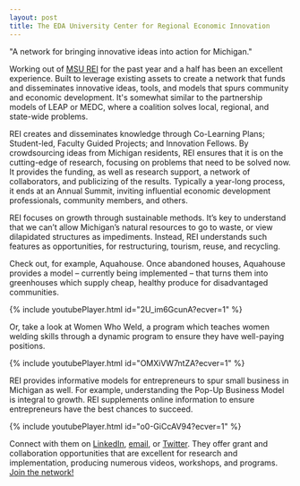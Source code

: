 ```yaml
---
layout: post
title: The EDA University Center for Regional Economic Innovation
---
```

"A network for bringing innovative ideas into action for Michigan."<!--excerpt-->

Working out of [MSU REI](https://reicenter.org/) for the past year and a half has been an excellent experience. Built to leverage existing assets to create a network that funds and disseminates innovative ideas, tools, and models that spurs community and economic development. It's somewhat similar to the partnership models of LEAP or MEDC, where a coalition solves local, regional, and state-wide problems.

REI creates and disseminates knowledge through Co-Learning Plans; Student-led, Faculty Guided Projects; and Innovation Fellows. By crowdsourcing ideas from Michigan residents, REI ensures that it is on the cutting-edge of research, focusing on problems that need to be solved now. It provides the funding, as well as research support, a network of collaborators, and publicizing of the results.  Typically a year-long process, it ends at an Annual Summit, inviting influential economic development professionals, community members, and others.

REI focuses on growth through sustainable methods. It’s key to understand that we can’t allow Michigan’s natural resources to go to waste, or view dilapidated structures as impediments. Instead, REI understands such features as opportunities, for restructuring, tourism, reuse, and recycling.

Check out, for example, Aquahouse. Once abandoned houses, Aquahouse provides a model – currently being implemented – that turns them into greenhouses which supply cheap, healthy produce for disadvantaged communities.

{% include youtubePlayer.html id="2U_im6GcunA?ecver=1" %}


Or, take a look at Women Who Weld, a program which teaches women welding skills through a dynamic program to ensure they have well-paying positions.

{% include youtubePlayer.html id="OMXiVW7ntZA?ecver=1" %}

REI provides informative models for entrepreneurs to spur small business in Michigan as well. For example, understanding the Pop-Up Business Model is integral to growth. REI supplements online information to ensure entrepreneurs have the best chances to succeed.

{% include youtubePlayer.html id="o0-GiCcAV94?ecver=1" %}

Connect with them on [LinkedIn](https://www.linkedin.com/groups/4330903), [email](mailto:rei@msu.edu), or [Twitter](https://twitter.com/MSU_REI). They offer grant and collaboration opportunities that are excellent for research and implementation, producing numerous videos, workshops, and programs. [Join the network!](https://reicenter.org/networks/join-the-rei-networks)  
